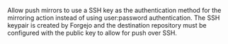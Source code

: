 Allow push mirrors to use a SSH key as the authentication method for the mirroring action instead of using user:password authentication. The SSH keypair is created by Forgejo and the destination repository must be configured with the public key to allow for push over SSH.
